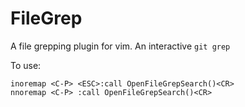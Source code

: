 # FileGrep
A file grepping plugin for vim. An interactive `git grep`

To use:

    inoremap <C-P> <ESC>:call OpenFileGrepSearch()<CR>
    nnoremap <C-P> :call OpenFileGrepSearch()<CR>
